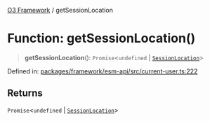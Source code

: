 [O3 Framework](../API.md) / getSessionLocation

# Function: getSessionLocation()

> **getSessionLocation**(): `Promise`\<`undefined` \| [`SessionLocation`](../interfaces/SessionLocation.md)\>

Defined in: [packages/framework/esm-api/src/current-user.ts:222](https://github.com/its-kios09/openmrs-esm-core/blob/main/packages/framework/esm-api/src/current-user.ts#L222)

## Returns

`Promise`\<`undefined` \| [`SessionLocation`](../interfaces/SessionLocation.md)\>
